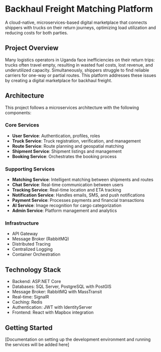 # Backhaul Freight Matching Platform

A cloud-native, microservices-based digital marketplace that connects shippers with trucks on their return journeys, optimizing load utilization and reducing costs for both parties.

## Project Overview

Many logistics operators in Uganda face inefficiencies on their return trips: trucks often travel empty, resulting in wasted fuel costs, lost revenue, and underutilized capacity. Simultaneously, shippers struggle to find reliable carriers for one-way or partial routes. This platform addresses these issues by creating a digital marketplace for backhaul freight.

## Architecture

This project follows a microservices architecture with the following components:

### Core Services
- **User Service**: Authentication, profiles, roles
- **Truck Service**: Truck registration, verification, and management
- **Route Service**: Route planning and geospatial matching
- **Shipment Service**: Shipment listings and management
- **Booking Service**: Orchestrates the booking process

### Supporting Services
- **Matching Service**: Intelligent matching between shipments and routes
- **Chat Service**: Real-time communication between users
- **Tracking Service**: Real-time location and ETA tracking
- **Notification Service**: Handles emails, SMS, and push notifications
- **Payment Service**: Processes payments and financial transactions
- **AI Service**: Image recognition for cargo categorization
- **Admin Service**: Platform management and analytics

### Infrastructure
- API Gateway
- Message Broker (RabbitMQ)
- Distributed Tracing
- Centralized Logging
- Container Orchestration

## Technology Stack

- Backend: ASP.NET Core
- Databases: SQL Server, PostgreSQL with PostGIS
- Message Broker: RabbitMQ with MassTransit
- Real-time: SignalR
- Caching: Redis
- Authentication: JWT with IdentityServer
- Frontend: React with Mapbox integration

## Getting Started

[Documentation on setting up the development environment and running the services will be added here]
